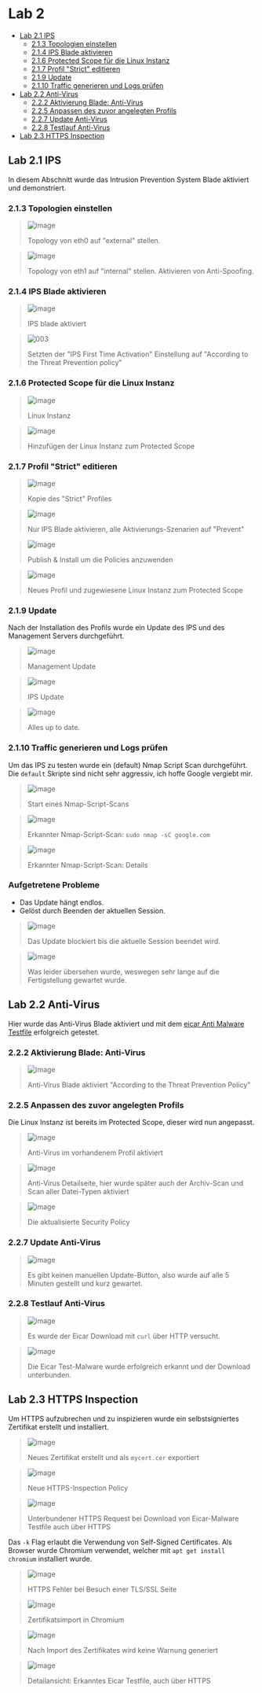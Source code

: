 # Lab 2

<!-- vim-markdown-toc GFM -->

* [Lab 2.1 IPS](#lab-21-ips)
  * [2.1.3 Topologien einstellen](#213-topologien-einstellen)
  * [2.1.4 IPS Blade aktivieren](#214-ips-blade-aktivieren)
  * [2.1.6 Protected Scope für die Linux Instanz](#216-protected-scope-für-die-linux-instanz)
  * [2.1.7 Profil "Strict" editieren](#217-profil-strict-editieren)
  * [2.1.9 Update](#219-update)
  * [2.1.10 Traffic generieren und Logs prüfen](#2110-traffic-generieren-und-logs-prüfen)
* [Lab 2.2 Anti-Virus](#lab-22-anti-virus)
  * [2.2.2 Aktivierung Blade: Anti-Virus](#222-aktivierung-blade-anti-virus)
  * [2.2.5 Anpassen des zuvor angelegten Profils](#225-anpassen-des-zuvor-angelegten-profils)
  * [2.2.7 Update Anti-Virus](#227-update-anti-virus)
  * [2.2.8 Testlauf Anti-Virus](#228-testlauf-anti-virus)
* [Lab 2.3 HTTPS Inspection](#lab-23-https-inspection)

<!-- vim-markdown-toc -->

## Lab 2.1 IPS

In diesem Abschnitt wurde das Intrusion Prevention System Blade aktiviert und demonstriert.

### 2.1.3 Topologien einstellen

> ![image](https://user-images.githubusercontent.com/173962/118303243-83ff7700-b4e5-11eb-9738-a4945f31f45f.png)
>
> Topology von eth0 auf "external" stellen.

> ![image](https://user-images.githubusercontent.com/173962/118303483-cb860300-b4e5-11eb-968e-8d70cd016689.png)
>
> Topology von eth1 auf "internal" stellen. Aktivieren von Anti-Spoofing.

### 2.1.4 IPS Blade aktivieren

> ![image](https://user-images.githubusercontent.com/173962/118304190-a5ad2e00-b4e6-11eb-8787-24d5e11f7c53.png)
>
> IPS blade aktiviert

> ![003](https://user-images.githubusercontent.com/173962/116441883-29fa8280-a852-11eb-8233-b5ce5fd76ff8.PNG)
>
> Setzten der "IPS First Time Activation" Einstellung auf "According to the Threat Prevention policy"

### 2.1.6 Protected Scope für die Linux Instanz

> ![image](https://user-images.githubusercontent.com/173962/116443098-87430380-a853-11eb-93a8-dd37cb9475ed.png)
>
> Linux Instanz

> ![image](https://user-images.githubusercontent.com/173962/116443346-d8eb8e00-a853-11eb-9725-46d41451d307.png)
>
> Hinzufügen der Linux Instanz zum Protected Scope

### 2.1.7 Profil "Strict" editieren

> ![image](https://user-images.githubusercontent.com/173962/116444319-e6554800-a854-11eb-95ac-c66604399bbe.png)
>
> Kopie des "Strict" Profiles

> ![image](https://user-images.githubusercontent.com/173962/118305074-ca55d580-b4e7-11eb-875e-30cb60485282.png)
>
> Nur IPS Blade aktivieren, alle Aktivierungs-Szenarien auf "Prevent"

> ![image](https://user-images.githubusercontent.com/173962/116444786-6380bd00-a855-11eb-9815-dac316e523fa.png)
>
> Publish & Install um die Policies anzuwenden

> ![image](https://user-images.githubusercontent.com/173962/116445471-35e84380-a856-11eb-910a-df0847e93d46.png)
>
> Neues Profil und zugewiesene Linux Instanz zum Protected Scope

### 2.1.9 Update

Nach der Installation des Profils wurde ein Update des IPS und des Management Servers durchgeführt.


> ![image](https://user-images.githubusercontent.com/173962/116447220-076b6800-a858-11eb-94e6-e242ad288cb0.png)
>
> Management Update

> ![image](https://user-images.githubusercontent.com/173962/116449247-426e9b00-a85a-11eb-8ec2-7650a48b98ac.png)
>
> IPS Update

> ![image](https://user-images.githubusercontent.com/173962/116450678-dd1ba980-a85b-11eb-9fb1-561fd58be2e3.png)
>
> Alles up to date.

### 2.1.10 Traffic generieren und Logs prüfen

Um das IPS zu testen wurde ein (default) Nmap Script Scan durchgeführt. Die `default` Skripte sind nicht sehr aggressiv, ich hoffe Google vergiebt mir.

> ![image](https://user-images.githubusercontent.com/173962/118308457-3fc3a500-b4ec-11eb-80bd-f06c9ca7a006.png)
>
> Start eines Nmap-Script-Scans

> ![image](https://user-images.githubusercontent.com/173962/118308166-ee1b1a80-b4eb-11eb-8192-1467f8783fc0.png)
>
> Erkannter Nmap-Script-Scan: `sudo nmap -sC google.com`

> ![image](https://user-images.githubusercontent.com/173962/118311190-db0a4980-b4ef-11eb-86c1-4c3fa5b7ef8f.png)
>
> Erkannter Nmap-Script-Scan: Details

### Aufgetretene Probleme

* Das Update hängt endlos.
 * Gelöst durch Beenden der aktuellen Session.

>![image](https://user-images.githubusercontent.com/173962/116446047-dc344900-a856-11eb-9c49-0a6e22d7781e.png)
>
> Das Update blockiert bis die aktuelle Session beendet wird.

>![image](https://user-images.githubusercontent.com/173962/116446180-fc640800-a856-11eb-9845-fa1426b3747c.png)
>
> Was leider übersehen wurde, weswegen sehr lange auf die Fertigstellung gewartet wurde. 

## Lab 2.2 Anti-Virus

Hier wurde das Anti-Virus Blade aktiviert und mit dem [eicar Anti Malware Testfile](https://www.eicar.org/?page_id=3950) erfolgreich getestet.

### 2.2.2 Aktivierung Blade: Anti-Virus

> ![image](https://user-images.githubusercontent.com/173962/118311585-65eb4400-b4f0-11eb-8f0f-52d26200dd10.png)
>
> Anti-Virus Blade aktiviert "According to the Threat Prevention Policy"

### 2.2.5 Anpassen des zuvor angelegten Profils

Die Linux Instanz ist bereits im Protected Scope, dieser wird nun angepasst.

> ![image](https://user-images.githubusercontent.com/173962/118311906-d5613380-b4f0-11eb-8823-405ee8b68dc7.png)
>
> Anti-Virus im vorhandenem Profil aktiviert

> ![image](https://user-images.githubusercontent.com/173962/118312058-122d2a80-b4f1-11eb-9d38-761d788cd410.png)
>
> Anti-Virus Detailseite, hier wurde später auch der Archiv-Scan und Scan aller Datei-Typen aktiviert

> ![image](https://user-images.githubusercontent.com/173962/118312124-2ec96280-b4f1-11eb-8990-476603f7f2fa.png)
>
> Die aktualisierte Security Policy

### 2.2.7 Update Anti-Virus

> ![image](https://user-images.githubusercontent.com/173962/118312766-24f42f00-b4f2-11eb-8a62-b0dcb59c385a.png)
>
> Es gibt keinen manuellen Update-Button, also wurde auf alle 5 Minuten gestellt und kurz gewartet.

### 2.2.8 Testlauf Anti-Virus

> ![image](https://user-images.githubusercontent.com/173962/118315824-4bb46480-b4f6-11eb-92cd-304dbb35a0b9.png)
>
> Es wurde der Eicar Download mit `curl` über HTTP versucht.

> ![image](https://user-images.githubusercontent.com/173962/118315702-245d9780-b4f6-11eb-9c9e-d208beb5895f.png)
>
> Die Eicar Test-Malware wurde erfolgreich erkannt und der Download unterbunden.

## Lab 2.3 HTTPS Inspection

Um HTTPS aufzubrechen und zu inspizieren wurde ein selbstsigniertes Zertifikat erstellt und installiert.

> ![image](https://user-images.githubusercontent.com/173962/118316186-cc736080-b4f6-11eb-8bca-2c9fccb91318.png)
>
> Neues Zertifikat erstellt und als `mycert.cer` exportiert

> ![image](https://user-images.githubusercontent.com/173962/118316556-4277c780-b4f7-11eb-880a-e96af84e6c4e.png)
>
> Neue HTTPS-Inspection Policy

> ![image](https://user-images.githubusercontent.com/173962/118318567-dc407400-b4f9-11eb-83e3-dc3b031c78ec.png)
>
> Unterbundener HTTPS Request bei Download von Eicar-Malware Testfile auch  über HTTPS

Das `-k` Flag erlaubt die Verwendung von Self-Signed Certificates. Als Browser wurde Chromium verwendet, welcher mit `apt get install chromium` installiert wurde.

> ![image](https://user-images.githubusercontent.com/173962/118319452-178f7280-b4fb-11eb-99e9-2a3090c07ccb.png)
>
> HTTPS Fehler bei Besuch einer TLS/SSL Seite

> ![image](https://user-images.githubusercontent.com/173962/118320138-1743a700-b4fc-11eb-8c91-a106898088f2.png)
>
> Zertifikatsimport in Chromium

>![image](https://user-images.githubusercontent.com/173962/118319750-7ead2700-b4fb-11eb-9ff3-48baf86561cd.png)
>
> Nach Import des Zertifikates wird keine Warnung generiert

> ![image](https://user-images.githubusercontent.com/173962/118318684-03974100-b4fa-11eb-8f60-0e3ab7b2d69c.png)
>
> Detailansicht: Erkanntes Eicar Testfile, auch über HTTPS
